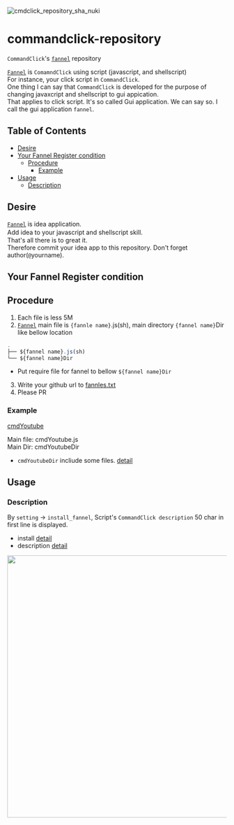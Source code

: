 ![cmdclick_repository_sha_nuki](https://user-images.githubusercontent.com/55217593/226264143-2da03394-0c9d-4d11-966d-09588a2c90d8.png)

# commandclick-repository
`CommandClick`'s [`fannel`](https://github.com/puutaro/CommandClick/blob/master/md/developer/glossary.md#fannel) repository

[`Fannel`](https://github.com/puutaro/CommandClick/blob/master/md/developer/glossary.md#fannel) is `ComamndClick` using script (javascript, and shellscript)  
For instance, your click script in `CommandClick`.   
One thing I can say that `CommandClick` is developed for the purpose of changing javaxcript and shellscript to gui appication.   
That applies to click script. It's so called Gui application. We can say so. I call the gui application `fannel`.




Table of Contents
-----------------

* [Desire](#desire)
* [Your Fannel Register condition](#your-fannel-register-condition)
  * [Procedure](#procedure)  
    * [Example](#example)
* [Usage](#usage)
  * [Description](#description)


Desire
-----  

[`Fannel`](https://github.com/puutaro/CommandClick/blob/master/md/developer/glossary.md#fannel) is idea application.   
Add idea to your javascript and shellscript skill.　   
That's all there is to great it.    
Therefore commit your idea app to this repository. Don't forget author(`@`yourname).  


Your Fannel Register condition
-------------

## Procedure

1. Each file is less 5M
2. [`Fannel`](https://github.com/puutaro/CommandClick/blob/master/md/developer/glossary.md#fannel) main file is `{fannle name}`.js(sh), main directory  `{fannel name}`Dir like bellow location

```kt.js
.
├── ${fannel name}.js(sh)
└── ${fannel name}Dir
```
- Put require file for fannel to bellow `${fannel name}Dir`

3. Write your github url to [fannles.txt](https://github.com/puutaro/commandclick-repository/blob/master/manage/fannels/input_txt_list/repo_url_list.txt)
4. Please PR


### Example

[cmdYoutube](https://github.com/puutaro/commandclick-repository/blob/master/fannel/cmdYoutuberDir/README.md)  

Main file: cmdYoutube.js   
Main Dir: cmdYoutubeDir  

- `cmdYoutubeDir` incliude some files. [detail](https://github.com/puutaro/commandclick-repository/tree/master/fannel)


Usage
-----  
  

### Description

By `setting` -> `install_fannel`, Script's `CommandClick description` 50 char in first line is displayed.    
 - install [detail](https://github.com/puutaro/CommandClick/blob/master/README.md#install-fannel)  
 - description [detail](https://github.com/puutaro/CommandClick#description)  


<img src="https://github.com/puutaro/commandclick-repository/assets/55217593/6f62911e-772c-4c04-8375-0998d1353612" width="600">  


